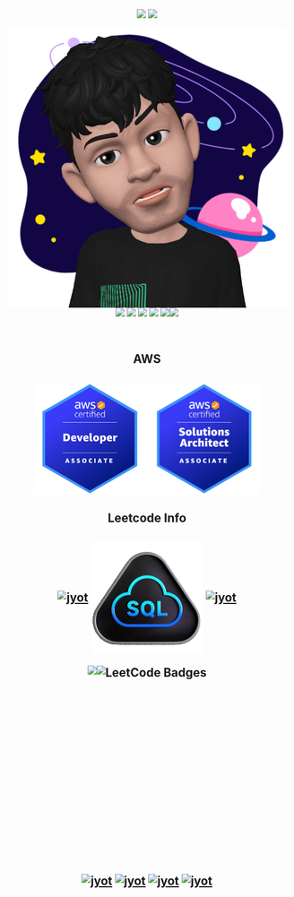 <div align="center">
<!--
<div style="text-align: center; display: flex; justify-content: center; align-items: center;">
  <h1><img src="https://user-images.githubusercontent.com/74038190/212284087-bbe7e430-757e-4901-90bf-4cd2ce3e1852.gif" width="25px" />
  &nbsp;<a href="https://drive.google.com/file/d/16yCK-weCDbLsQ-WX2Fa7usydMs7jQcRe/view?usp=sharing" style="font-size: 32px; font-weight: bold; text-decoration: none; color: black;">Benedict Paul</a>&nbsp;
  <img src="https://user-images.githubusercontent.com/74038190/212284087-bbe7e430-757e-4901-90bf-4cd2ce3e1852.gif" width="25px" /></h1>
</div>
-->

<div align="center">
   <img width="400" src="https://github-readme-stats.vercel.app/api?username=benduBytes&theme=tokyonight&show_icons=true&hide_border=true&count_private=true" />
   <img width="425" src="https://github-readme-streak-stats.herokuapp.com/?user=benduBytes&theme=tokyonight&hide_border=true" />
</div>

<p align="center">
   <img align='center' src='https://github.com/benduBytes/benduBytes/blob/main/gif/benduGif3.gif' width='500'><br>
   <img src="https://media3.giphy.com/media/ln7z2eWriiQAllfVcn/200w.webp" width="100">
   <img src="https://i.giphy.com/media/LMt9638dO8dftAjtco/200.webp" width="100">
   <img src="https://user-images.githubusercontent.com/74038190/212281763-e6ecd7ef-c4aa-45b6-a97c-f33f6bb592bd.gif" width="100">
   <img src="https://i.giphy.com/media/eNAsjO55tPbgaor7ma/200w.webp" width="100">
   <img src="https://media3.giphy.com/media/kdFc8fubgS31b8DsVu/giphy.webp" width="100"><img src="https://i.giphy.com/media/IdyAQJVN2kVPNUrojM/200.webp" width="100">
</p>
<br>

<h2 align="center">AWS<h2>  
<p align="center">
  <a href="https://www.credly.com/badges/ff13a9bf-0475-4577-b68e-ef75d8cffd24/public_url" target="_blank"><img align="center" src="https://github.com/benduBytes/benduBytes/blob/main/badges/AWS-Certified-Developer-Associate_badge.png" alt="jyot" height="200" width="200" /></a>
  <a href="https://www.credly.com/badges/ff13a9bf-0475-4577-b68e-ef75d8cffd24/public_url" target="_blank"><img align="center" src="https://github.com/benduBytes/benduBytes/blob/main/badges/AWS-Certified-Solutions-Architect-Associate_badge.jpg" alt="jyot" height="200" width="200" /></a>
</p>
  
<h2 align="center">Leetcode Info<h2>  
<p align="center">
  <a href="https://leetcode.com/benduBytes/" target="_blank"><img align="center" src="https://assets.leetcode.com/static_assets/marketing/2024-50.gif" alt="jyot" height="200" width="200" /></a>
  <a href="https://leetcode.com/benduBytes/" target="_blank"><img align="center" src='https://github.com/benduBytes/benduBytes/blob/main/gif/Top_SQL_50.gif' alt="jyot" height="200" width="200" /></a>
  <a href="https://leetcode.com/benduBytes/" target="_blank"><img align="center" src="https://assets.leetcode.com/static_assets/marketing/2024-100.gif" alt="jyot" height="200" width="200" /></a>
</p>
  
<p align="center" style="display: flex; justify-content: center; align-items: flex-start;">
  <img src="https://leetcard.jacoblin.cool/benduBytes?theme=dark&font=Nunito&ext=activity" style="height: 350px; width: auto;" />  
  <img src="https://leetcode-badge-showcase.vercel.app/api?username=benduBytes&theme=dark" alt="LeetCode Badges" style="height: 350px; width: auto; margin-left: 0px;" />
</p>

<p align="center">
  <a href="https://leetcode.com/benduBytes/" target="_blank"><img align="center" src="https://leetcode.com/static/images/badges/2024/gif/2024-08.gif" alt="jyot" height="200" width="200" /></a>
  <a href="https://leetcode.com/benduBytes/" target="_blank"><img align="center" src="https://leetcode.com/static/images/badges/2024/gif/2024-09.gif" alt="jyot" height="200" width="200" /></a>
  <a href="https://leetcode.com/benduBytes/" target="_blank"><img align="center" src="https://leetcode.com/static/images/badges/2024/gif/2024-10.gif" alt="jyot" height="200" width="200" /></a>
  <a href="https://leetcode.com/benduBytes/" target="_blank"><img align="center" src="https://leetcode.com/static/images/badges/2024/gif/2024-11.gif" alt="jyot" height="200" width="200" /></a>
</p>

<!--
<h2 align="center">Badges<h2>  
<p align="center">
  <img src="https://github.com/benduBytes/benduBytes/blob/main/badges/cybersecurity-essentials.png" width="150" alt="Cybersecurity Essentials"/>
  <img src="https://github.com/benduBytes/benduBytes/blob/main/badges/JAVA8OJA.jpg" width="150" alt="JAVA 8 OJA"/>
  <img src="https://github.com/benduBytes/benduBytes/blob/main/badges/aws-certified-solutions-architect-associate.png" width="150" alt="AWS Certification"/>
</p>
-->






